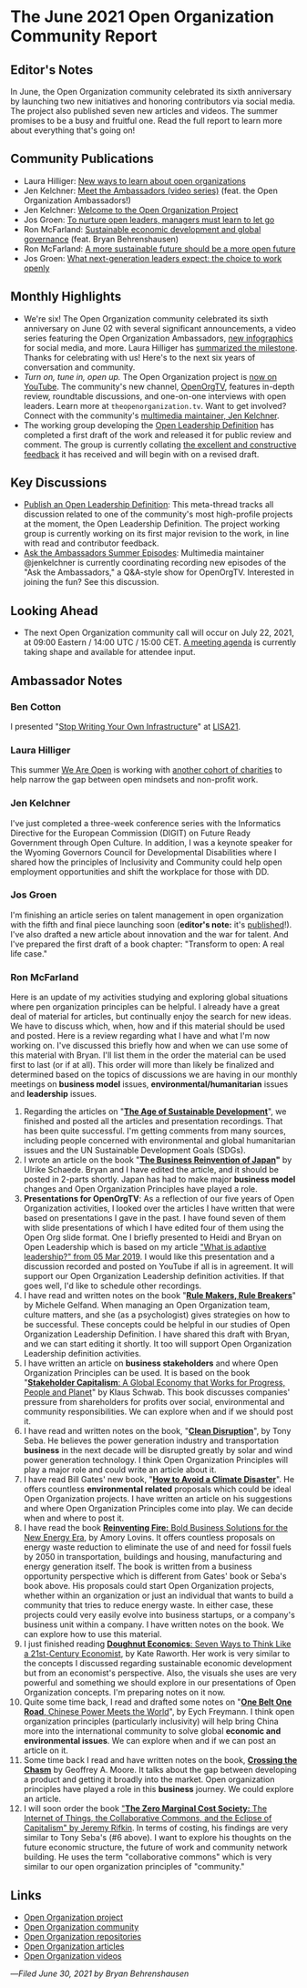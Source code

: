 # The June 2021 Open Organization Community Report

## Editor's Notes

In June, the Open Organization community celebrated its sixth anniversary by launching two new initiatives and honoring contributors via social media. The project also published seven new articles and videos. The summer promises to be a busy and fruitful one. Read the full report to learn more about everything that's going on!

## Community Publications

- Laura Hilliger: [New ways to learn about open organizations](https://opensource.com/open-organization/21/6/celebrate-sixth-anniversary)
- Jen Kelchner: [Meet the Ambassadors (video series)](https://www.youtube.com/watch?v=6-qY-5V7HNk&list=PLLIYDJHuxOkZ91IGhRf7gQb74_PuMUI83) (feat. the Open Organization Ambassadors!)
- Jen Kelchner: [Welcome to the Open Organization Project](https://www.youtube.com/watch?v=EzWpGq-j4_M)
- Jos Groen: [To nurture open leaders, managers must learn to let go](https://opensource.com/open-organization/21/6/nurture-leaders-let-go)
- Ron McFarland: [Sustainable economic development and global governance](https://youtu.be/iDdcG40PyEY) (feat. Bryan Behrenshausen)
- Ron McFarland: [A more sustainable future should be a more open future](https://opensource.com/open-organization/21/6/open-future-sustainable-future)
- Jos Groen: [What next-generation leaders expect: the choice to work openly](https://opensource.com/open-organization/21/6/open-leaders-choice-work-openly)

## Monthly Highlights

- We're six! The Open Organization community celebrated its sixth anniversary on June 02 with several significant announcements, a video series featuring the Open Organization Ambassadors, [new infographics](https://twitter.com/openorgproject/status/1400215046781812740) for social media, and more. Laura Hilliger has [summarized the milestone](https://opensource.com/open-organization/21/6/celebrate-sixth-anniversary). Thanks for celebrating with us! Here's to the next six years of conversation and community.
- *Turn on, tune in, open up.* The Open Organization project is [now on YouTube](https://twitter.com/openorgproject/status/1400079382992064515). The community's new channel, [OpenOrgTV](https://www.youtube.com/channel/UCuwxBW9xajJXg1jp8rw3P1Q), features in-depth review, roundtable discussions, and one-on-one interviews with open leaders. Learn more at ``theopenorganization.tv``. Want to get involved? Connect with the community's [multimedia maintainer, Jen Kelchner](https://github.com/open-organization/governance/blob/master/community-roster.md#multimedia-materials-maintainer).
- The working group developing the [Open Leadership Definition](https://drive.google.com/drive/folders/1e1N_0p5lJEwAo_s6hQ3OK0KaJIfc7fgF?usp=sharing) has completed a first draft of the work and released it for public review and comment. The group is currently collating [the excellent and constructive feedback](https://docs.google.com/spreadsheets/d/1ETyMtoNK9MpkTOm2wUvqBBtcnf1S6wGWOUPvOYFyrx8/edit?usp=sharing) it has received and will begin with on a revised draft.

## Key Discussions

- [Publish an Open Leadership Definition](https://github.com/open-organization/editorial/issues/94): This meta-thread tracks all discussion related to one of the community's most high-profile projects at the moment, the Open Leadership Definition. The project working group is currently working on its first major revision to the work, in line with read and contributor feedback.
- [Ask the Ambassadors Summer Episodes](https://github.com/open-organization/editorial/issues/103): Multimedia maintainer @jenkelchner is currently coordinating recording new episodes of the "Ask the Ambassadors," a Q&A-style show for OpenOrgTV. Interested in joining the fun? See this discussion.

## Looking Ahead

- The next Open Organization community call will occur on July 22, 2021, at 09:00 Eastern / 14:00 UTC / 15:00 CET. [A meeting agenda](https://notes.theopenorganization.org/uYpprFhbTmiLaZVQLY9LoQ?both) is currently taking shape and available for attendee input.

## Ambassador Notes

### Ben Cotton
I presented "[Stop Writing Your Own Infrastructure](https://www.usenix.org/conference/lisa21/presentation/cotton)" at [LISA21](https://www.usenix.org/conference/lisa21/).

### Laura Hilliger 
This summer [We Are Open](https://weareopen.coop) is working with [another cohort of charities](https://blog.weareopen.coop/all-good-things-come-to-an-end-e3d21a93da49) to help narrow the gap between open mindsets and non-profit work. 

### Jen Kelchner
I've just completed a three-week conference series with the Informatics Directive for the European Commission (DIGIT) on Future Ready Government through Open Culture. In addition, I was a keynote speaker for the Wyoming Governors Council for Developmental Disabilities where I shared how the principles of Inclusivity and Community could help open employment opportunities and shift the workplace for those with DD.

### Jos Groen
I'm finishing an article series on talent management in open organization with the fifth and final piece launching soon (**editor's note:** it's [published](https://opensource.com/open-organization/21/6/open-leaders-choice-work-openly)!). I've also drafted a new article about innovation and the war for talent. And I've prepared the first draft of a book chapter: "Transform to open: A real life case."

### Ron McFarland
Here is an update of my activities studying and exploring global situations where pen organization principles can be helpful. I already have a great deal of material for articles, but continually enjoy the search for new ideas. We have to discuss which, when, how and if this material should be used and posted. Here is a review regarding what I have and what I'm now working on. I've discussed this briefly how and when we can use some of this material with Bryan. I'll list them in the order the material can be used first to last (or if at all). This order will more than likely be finalized and determined based on the topics of discussions we are having in our monthly meetings on **business model** issues, **environmental/humanitarian** issues and **leadership** issues.

1. Regarding the articles on "[**The Age of Sustainable Development**](<http://cup.columbia.edu/book/the-age-of-sustainable-development/9780231173155>)", we finished and posted all the articles and presentation recordings. That has been quite successful. I'm getting comments from many sources, including people concerned with environmental and global humanitarian issues and the UN Sustainable Development Goals (SDGs).
2. I wrote an article on the book "[**The Business Reinvention of Japan**](<https://www.sup.org/books/title/?id=32247>)**"** by Ulrike Schaede. Bryan and I have edited the article, and it should be posted in 2-parts shortly. Japan has had to make major **business model** changes and Open Organization Principles have played a role.
3. **Presentations for OpenOrgTV**: As a reflection of our five years of Open Organization activities, I looked over the articles I have written that were based on presentations I gave in the past. I have found seven of them with slide presentations of which I have edited four of them using the Open Org slide format. One I briefly presented to Heidi and Bryan on Open Leadership which is based on my article ["What is adaptive leadership?" from 05 Mar 2019](<https://opensource.com/open-organization/19/3/adaptive-leadership-review>). I would like this presentation and a discussion recorded and posted on YouTube if all is in agreement. It will support our Open Organization Leadership definition activities. If that goes well, I'd like to schedule other recordings.
4. I have read and written notes on the book "[**Rule Makers, Rule Breakers**](<https://www.michelegelfand.com/rule-makers-rule-breakers>)" by Michele Gelfand. When managing an Open Organization team, culture matters, and she (as a psychologist) gives strategies on how to be successful. These concepts could be helpful in our studies of Open Organization Leadership Definition. I have shared this draft with Bryan, and we can start editing it shortly. It too will support Open Organization Leadership definition activities.
5. I have written an article on **business stakeholders** and where Open Organization Principles can be used. It is based on the book "[**Stakeholder Capitalism**: A Global Economy that Works for Progress, People and Planet](<https://www.goodreads.com/book/show/56632919-stakeholder-capitalism>)" by Klaus Schwab. This book discusses companies' pressure from shareholders for profits over social, environmental and community responsibilities. We can explore when and if we should post it.
6. I have read and written notes on the book, "[**Clean Disruption**](<https://tonyseba.com/wp-content/uploads/2014/05/book-cover-Clean-Disruption.pdf>)", by Tony Seba. He believes the power generation industry and transportation **business** in the next decade will be disrupted greatly by solar and wind power generation technology. I think Open Organization Principles will play a major role and could write an article about it. 
7. I have read Bill Gates' new book, "[**How to Avoid a Climate Disaster**](<https://www.penguinrandomhouse.com/books/633968/how-to-avoid-a-climate-disaster-by-bill-gates/>)". He offers countless **environmental related** proposals which could be ideal Open Organization projects. I have written an article on his suggestions and where Open Organization Principles come into play. We can decide when and where to post it.
8. I have read the book [**Reinventing Fire:** Bold Business Solutions for the New Energy Era](<https://rmi.org/insight/reinventing-fire/>), by Amory Lovins. It offers countless proposals on energy waste reduction to eliminate the use of and need for fossil fuels by 2050 in transportation, buildings and housing, manufacturing and energy generation itself. The book is written from a business opportunity perspective which is different from Gates' book or Seba's book above. His proposals could start Open Organization projects, whether within an organization or just an individual that wants to build a community that tries to reduce energy waste. In either case, these projects could very easily evolve into business startups, or a company's business unit within a company. I have written notes on the book. We can explore how to use this material.
9. I just finished reading [**Doughnut Economics**: Seven Ways to Think Like a 21st-Century Economist](<https://www.kateraworth.com/>), by Kate Raworth. Her work is very similar to the concepts I discussed regarding sustainable economic development but from an economist's perspective. Also, the visuals she uses are very powerful and something we should explore in our presentations of Open Organization concepts. I'm preparing notes on it now.
10. Quite some time back, I read and drafted some notes on "[**One Belt One Road**, Chinese Power Meets the World](<https://www.hup.harvard.edu/catalog.php?isbn=9780674247956>)", by Eych Freymann. I think open organization principles (particularly inclusivity) will help bring China more into the international community to solve global **economic and environmental issues**. We can explore when and if we can post an article on it.
11. Some time back I read and have written notes on the book, [**Crossing the Chasm**](<https://www.amazon.co.jp/Crossing-Chasm-3rd-Disruptive-Mainstream-ebook/dp/B00DB3D81G>) by Geoffrey A. Moore. It talks about the gap between developing a product and getting it broadly into the market. Open organization principles have played a role in this **business** journey. We could explore an article.
12. I will soon order the book ["**The Zero Marginal Cost Society:** The Internet of Things, the Collaborative Commons, and the Eclipse of Capitalism" by Jeremy Rifkin](<https://www.amazon.co.jp/-/en/Jeremy-Rifkin/dp/113727846>). In terms of costing, his findings are very similar to Tony Seba's (#6 above). I want to explore his thoughts on the future economic structure, the future of work and community network building. He uses the term "collaborative commons" which is very similar to our open organization principles of "community."

## Links

- [Open Organization project](http://theopenorganization.org/)
- [Open Organization community](http://theopenorganization.community)
- [Open Organization repositories](http://github.com/open-organization)
- [Open Organization articles](http://opensource.com/open-organization)
- [Open Organization videos](http://theopenorganization.tv)

—*Filed June 30, 2021 by Bryan Behrenshausen*

